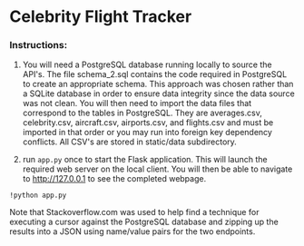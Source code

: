 # Celebrity Flight Tracker

### Instructions: ###
1. You will need a PostgreSQL database running locally to source the API's.  The file schema_2.sql contains the code required in PostgreSQL to create an appropriate schema. This approach was chosen rather than a SQLite database in order to ensure data integrity since the data source was not clean. You will then need to import the data files that correspond to the tables in PostgreSQL.  They are averages.csv, celebrity.csv, aircraft.csv, airports.csv, and flights.csv and must be imported in that order or you may run into foreign key dependency conflicts. All CSV's are stored in static/data subdirectory.


2. run `app.py` once to start the Flask application.  This will launch the required web server on the local client.  You will then be able to navigate to http://127.0.0.1 to see the completed webpage.
```
!python app.py
```
Note that Stackoverflow.com was used to help find a technique for executing a cursor against the PostgreSQL database and zipping up the results into a JSON using name/value pairs for the two endpoints.
